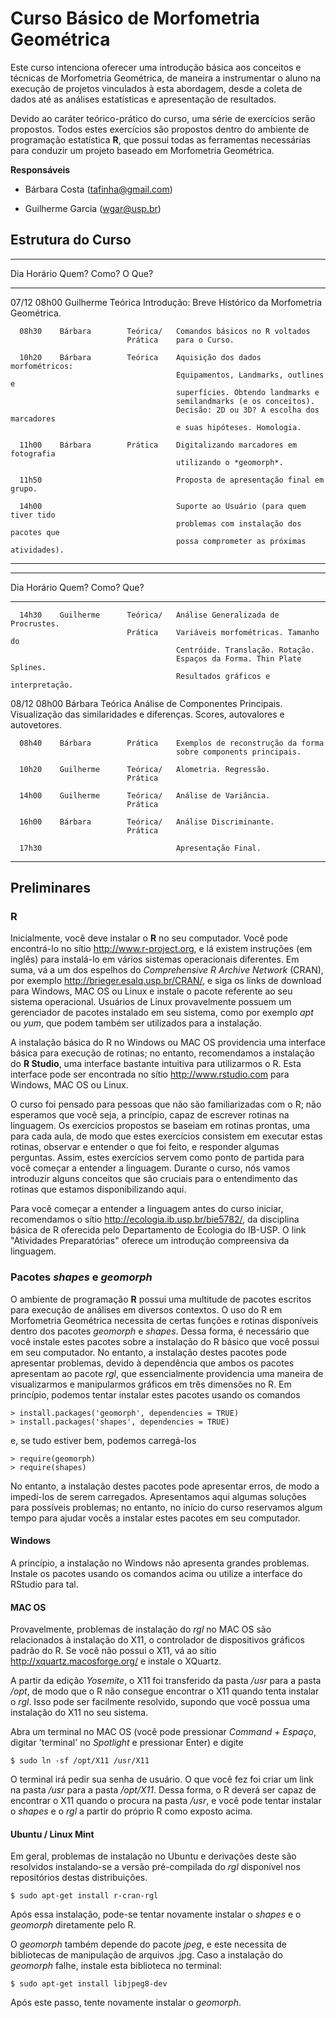 # Curso Básico de Morfometria Geométrica

Este curso intenciona oferecer uma introdução básica aos conceitos e
técnicas de Morfometria Geométrica, de maneira a instrumentar o aluno
na execução de projetos vinculados à esta abordagem, desde a coleta de
dados até as análises estatísticas e apresentação de resultados.

Devido ao caráter teórico-prático do curso, uma série de exercícios
serão propostos. Todos estes exercícios são propostos dentro do
ambiente de programação estatística **R**, que possui todas as
ferramentas necessárias para conduzir um projeto baseado em
Morfometria Geométrica.

**Responsáveis**
- Bárbara Costa (<tafinha@gmail.com>)
<!-- - Daniela Rossoni (<daniela.rossoni@gmail.com>) -->
- Guilherme Garcia (<wgar@usp.br>)

## Estrutura do Curso

----- -------- -------------- ---------- --------------------------------------------
Dia   Horário  Quem?          Como?      O Que?
----- -------- -------------- ---------- --------------------------------------------
07/12 08h00    Guilherme      Teórica    Introdução: Breve Histórico da Morfometria
                                         Geométrica.

      08h30    Bárbara        Teórica/   Comandos básicos no R voltados
	                          Prática    para o Curso.
	  
      10h20    Bárbara        Teórica    Aquisição dos dados morfométricos:
                                         Equipamentos, Landmarks, outlines e
                	                     superfícies. Obtendo landmarks e
										 semilandmarks (e os conceitos).
										 Decisão: 2D ou 3D? A escolha dos marcadores
										 e suas hipóteses. Homologia.
										 
	  11h00    Bárbara        Prática    Digitalizando marcadores em fotografia
                                         utilizando o *geomorph*.

	  11h50                              Proposta de apresentação final em grupo.

	  14h00                              Suporte ao Usuário (para quem tiver tido
	                                     problemas com instalação dos pacotes que
                                         possa comprometer as próximas atividades).
----- -------- -------------- ---------- --------------------------------------------

----- -------- -------------- ---------- --------------------------------------------
Dia   Horário  Quem?          Como?      Que?
----- -------- -------------- ---------- --------------------------------------------
      14h30    Guilherme      Teórica/   Análise Generalizada de Procrustes.
	                          Prática    Variáveis morfométricas. Tamanho do
                                         Centróide. Translação. Rotação.
										 Espaços da Forma. Thin Plate Splines.
										 Resultados gráficos e interpretação.
                                   
08/12 08h00    Bárbara        Teórica    Análise de Componentes Principais.
                                         Visualização das similaridades e diferenças.
                                         Scores, autovalores e autovetores.

      08h40    Bárbara        Prática    Exemplos de reconstrução da forma
                                         sobre components principais.
	  
      10h20    Guilherme      Teórica/   Alometria. Regressão.
                              Prática

      14h00    Guilherme      Teórica/   Análise de Variância.
                              Prática

      16h00    Bárbara        Teórica/   Análise Discriminante.
                              Prática

      17h30                              Apresentação Final.

----- -------- -------------- ---------- --------------------------------------------

## Preliminares

### R

Inicialmente, você deve instalar o **R** no seu computador. Você pode
encontrá-lo no sítio <http://www.r-project.org>, e lá existem instruções
(em inglês) para instalá-lo em vários sistemas operacionais
diferentes. Em suma, vá a um dos espelhos do *Comprehensive R Archive
Network* (CRAN), por exemplo <http://brieger.esalq.usp.br/CRAN/>, e siga
os links de download para Windows, MAC OS ou Linux e instale o pacote
referente ao seu sistema operacional. Usuários de Linux provavelmente
possuem um gerenciador de pacotes instalado em seu sistema, como por
exemplo *apt* ou *yum*, que podem também ser utilizados para a
instalação.

A instalação básica do R no Windows ou MAC OS providencia uma
interface básica para execução de rotinas; no entanto, recomendamos a
instalação do **R Studio**, uma interface bastante intuitiva para
utilizarmos o R. Esta interface pode ser encontrada no sítio
<http://www.rstudio.com> para Windows, MAC OS ou Linux.

O curso foi pensado para pessoas que não são familiarizadas com o R;
não esperamos que você seja, a princípio, capaz de escrever rotinas na
linguagem. Os exercícios propostos se baseiam em rotinas prontas, uma
para cada aula, de modo que estes exercícios consistem em executar
estas rotinas, observar e entender o que foi feito, e responder
algumas perguntas. Assim, estes exercícios servem como ponto de
partida para você começar a entender a linguagem. Durante o curso, nós
vamos introduzir alguns conceitos que são cruciais para o entendimento
das rotinas que estamos disponibilizando aqui.

Para você começar a entender a linguagem antes do curso iniciar,
recomendamos o sítio <http://ecologia.ib.usp.br/bie5782/>, da disciplina
básica de R oferecida pelo Departamento de Ecologia do IB-USP. O link
"Atividades Preparatórias" oferece um introdução compreensiva da
linguagem.

### Pacotes _shapes_ e _geomorph_

O ambiente de programação **R** possui uma multitude de pacotes
escritos para execução de análises em diversos contextos. O uso do R
em Morfometria Geométrica necessita de certas funções e rotinas
disponíveis dentro dos pacotes *geomorph* e *shapes*. Dessa forma, é
necessário que você instale estes pacotes sobre a instalação do R
básico que você possui em seu computador. No entanto, a instalação
destes pacotes pode apresentar problemas, devido à dependência que
ambos os pacotes apresentam ao pacote *rgl*, que essencialmente
providencia uma maneira de visualizarmos e manipularmos gráficos em
três dimensões no R. Em princípio, podemos tentar instalar estes
pacotes usando os comandos

	> install.packages('geomorph', dependencies = TRUE) 
	> install.packages('shapes', dependencies = TRUE)

e, se tudo estiver bem, podemos carregá-los

	> require(geomorph)
	> require(shapes)

No entanto, a instalação destes pacotes pode apresentar erros, de modo
a impedí-los de serem carregados. Apresentamos aqui algumas soluções
para possíveis problemas; no entanto, no início do curso reservamos
algum tempo para ajudar vocês a instalar estes pacotes em seu
computador.

#### Windows

A princípio, a instalação no Windows não apresenta grandes
problemas. Instale os pacotes usando os comandos acima ou utilize a
interface do RStudio para tal.

#### MAC OS 

Provavelmente, problemas de instalação do _rgl_ no MAC OS são
relacionados à instalação do X11, o controlador de dispositivos
gráficos padrão do R. Se você não possui o X11, vá ao sítio
http://xquartz.macosforge.org/ e instale o XQuartz.

A partir da edição *Yosemite*, o X11 foi transferido da pasta */usr*
para a pasta */opt*, de modo que o R não consegue encontrar o X11
quando tenta instalar o _rgl_. Isso pode ser facilmente resolvido,
supondo que você possua uma instalação do X11 no seu sistema.

Abra um terminal no MAC OS (você pode pressionar
*Command + Espaço*, digitar 'terminal' no *Spotlight* e pressionar
Enter) e digite

	$ sudo ln -sf /opt/X11 /usr/X11

O terminal irá pedir sua senha de usuário. O que você fez foi criar um
link na pasta */usr* para a pasta */opt/X11*. Dessa forma, o R deverá
ser capaz de encontrar o X11 quando o procura na pasta */usr*, e você
pode tentar instalar o _shapes_ e o _rgl_ a partir do próprio R como
exposto acima.

#### Ubuntu / Linux Mint

Em geral, problemas de instalação no Ubuntu e derivações deste são
resolvidos instalando-se a versão pré-compilada do *rgl* disponível
nos repositórios destas distribuições.

	$ sudo apt-get install r-cran-rgl

Após essa instalação, pode-se tentar novamente instalar o _shapes_ e o
_geomorph_ diretamente pelo R.

O *geomorph* também depende do pacote *jpeg*, e este necessita de
bibliotecas de manipulação de arquivos .jpg. Caso a instalação do
*geomorph* falhe, instale esta biblioteca no terminal:

	$ sudo apt-get install libjpeg8-dev

Após este passo, tente novamente instalar o *geomorph*.

